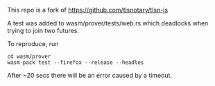 This repo is a fork of https://github.com/tlsnotary/tlsn-js

A test was added to wasm/prover/tests/web.rs which deadlocks when trying to join two futures.

To reproduce, run

```
cd wasm/prover
wasm-pack test --firefox --release --headles
```

After ~20 secs there will be an error caused by a timeout.